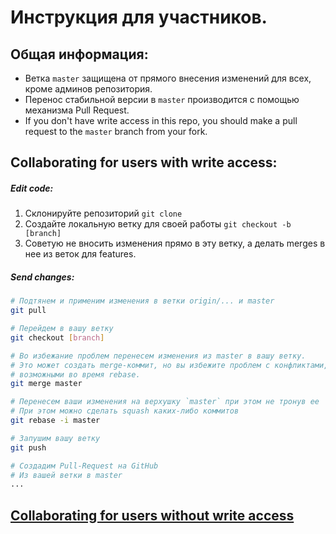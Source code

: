 # Инструкция для участников.

## Общая информация:
* Ветка `master` защищена от прямого внесения изменений для всех, кроме
админов репозитория.
* Перенос стабильной версии в `master` производится
с помощью механизма Pull Request.
* If you don't have write access in this repo, you should make
a pull request to the `master` branch from your fork.

## Collaborating for users with write access:
##### Edit code:
1) Склонируйте репозиторий `git clone`
2) Создайте локальную ветку для своей работы `git checkout -b [branch]`
3) Советую не вносить изменения прямо в эту ветку, а делать
merges в нее из веток для features.

##### Send changes:
```bash
# Подтянем и применим изменения в ветки origin/... и master
git pull

# Перейдем в вашу ветку
git checkout [branch]

# Во избежание проблем перенесем изменения из master в вашу ветку.
# Это может создать merge-коммит, но вы избежите проблем с конфликтами,
# возможными во время rebase.
git merge master

# Перенесем ваши изменения на верхушку `master` при этом не тронув ее
# При этом можно сделать squash каких-либо коммитов
git rebase -i master

# Запушим вашу ветку
git push

# Создадим Pull-Request на GitHub
# Из вашей ветки в master
...
```

## [Collaborating for users without write access](https://gist.github.com/Chaser324/ce0505fbed06b947d962)
